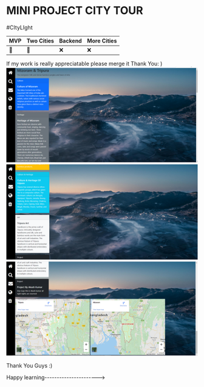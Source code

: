 # MINI PROJECT CITY TOUR


#CItyLIght


MVP| Two Cities| Backend | More Cities
:------------ | :-------------| :-------------| :-------------
:dart: | :dart: |  :x: | :x:

If my work is really appreciatable please merge it Thank You: )
 <img src="img/show1.PNG"><img src="img/show2.PNG">
<img src="img/show3.PNG">




Thank You Guys :)

Happy learning---------------------->


